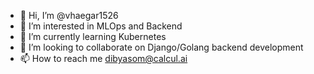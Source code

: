 - 👋 Hi, I’m @vhaegar1526
- 👀 I’m interested in MLOps and Backend
- 🌱 I’m currently learning Kubernetes
- 💞️ I’m looking to collaborate on Django/Golang backend development
- 📫 How to reach me dibyasom@calcul.ai

<!---
vhaegar1526/vhaegar1526 is a ✨ special ✨ repository because its `README.md` (this file) appears on your GitHub profile.
You can click the Preview link to take a look at your changes.
--->
